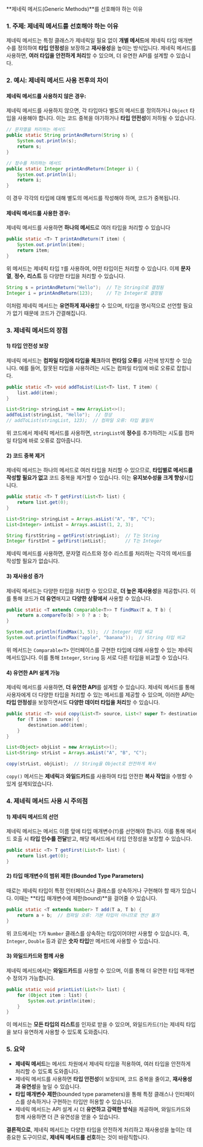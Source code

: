 **제네릭 메서드(Generic Methods)**를 선호해야 하는 이유


### 1. 주제: **제네릭 메서드를 선호해야 하는 이유**

제네릭 메서드는 특정 클래스가 제네릭일 필요 없이 **개별 메서드**에 제네릭 타입 매개변수를 정의하여 **타입 안정성**을 보장하고 **재사용성**을 높이는 방식입니다. 제네릭 메서드를 사용하면, **여러 타입을 안전하게 처리**할 수 있으며, 더 유연한 API를 설계할 수 있습니다.

### 2. 예시: 제네릭 메서드 사용 전후의 차이

#### 제네릭 메서드를 사용하지 않은 경우:

제네릭 메서드를 사용하지 않으면, 각 타입마다 별도의 메서드를 정의하거나 `Object` 타입을 사용해야 합니다. 이는 코드 중복을 야기하거나 **타입 안전성**이 저하될 수 있습니다.

```java
// 문자열을 처리하는 메서드
public static String printAndReturn(String s) {
    System.out.println(s);
    return s;
}

// 정수를 처리하는 메서드
public static Integer printAndReturn(Integer i) {
    System.out.println(i);
    return i;
}
```

이 경우 각각의 타입에 대해 별도의 메서드를 작성해야 하며, 코드가 중복됩니다.

#### 제네릭 메서드를 사용한 경우:

제네릭 메서드를 사용하면 **하나의 메서드**로 여러 타입을 처리할 수 있습니다

```java
public static <T> T printAndReturn(T item) {
    System.out.println(item);
    return item;
}
```

위 메서드는 제네릭 타입 `T`를 사용하여, 어떤 타입이든 처리할 수 있습니다. 이제 **문자열**, **정수**, **리스트** 등 다양한 타입을 처리할 수 있습니다.

```java
String s = printAndReturn("Hello");  // T는 String으로 결정됨
Integer i = printAndReturn(123);     // T는 Integer로 결정됨
```

이처럼 제네릭 메서드는 **유연하게 재사용**할 수 있으며, 타입을 명시적으로 선언할 필요가 없기 때문에 코드가 간결해집니다.

### 3. 제네릭 메서드의 장점

#### 1) **타입 안전성 보장**

제네릭 메서드는 **컴파일 타임에 타입을 체크**하여 **런타임 오류**를 사전에 방지할 수 있습니다. 예를 들어, 잘못된 타입을 사용하려는 시도는 컴파일 타임에 바로 오류로 잡힙니다.

```java
public static <T> void addToList(List<T> list, T item) {
    list.add(item);
}

List<String> stringList = new ArrayList<>();
addToList(stringList, "Hello");  // 정상
// addToList(stringList, 123);  // 컴파일 오류: 타입 불일치
```


위 코드에서 제네릭 메서드를 사용하면, `stringList`에 **정수**를 추가하려는 시도를 컴파일 타임에 바로 오류로 잡아줍니다.

#### 2) **코드 중복 제거**

제네릭 메서드는 하나의 메서드로 여러 타입을 처리할 수 있으므로, **타입별로 메서드를 작성할 필요가 없고** 코드 중복을 제거할 수 있습니다. 이는 **유지보수성을 크게 향상**시킵니다.


```java
public static <T> T getFirst(List<T> list) {
    return list.get(0);
}

List<String> stringList = Arrays.asList("A", "B", "C");
List<Integer> intList = Arrays.asList(1, 2, 3);

String firstString = getFirst(stringList);  // T는 String
Integer firstInt = getFirst(intList);       // T는 Integer
```

제네릭 메서드를 사용하면, 문자열 리스트와 정수 리스트를 처리하는 각각의 메서드를 작성할 필요가 없습니다.

#### 3) **재사용성 증가**

제네릭 메서드는 다양한 타입을 처리할 수 있으므로, **더 높은 재사용성**을 제공합니다. 이를 통해 코드가 **더 유연**해지고 **다양한 상황에서** 사용할 수 있습니다.

```java
public static <T extends Comparable<T>> T findMax(T a, T b) {
    return a.compareTo(b) > 0 ? a : b;
}

System.out.println(findMax(3, 5));  // Integer 타입 비교
System.out.println(findMax("apple", "banana"));  // String 타입 비교
```

위 메서드는 `Comparable<T>` 인터페이스를 구현한 타입에 대해 사용할 수 있는 제네릭 메서드입니다. 이를 통해 `Integer`, `String` 등 서로 다른 타입을 비교할 수 있습니다.

#### 4) **유연한 API 설계 가능**

제네릭 메서드를 사용하면, **더 유연한 API**를 설계할 수 있습니다. 제네릭 메서드를 통해 사용자에게 더 다양한 타입을 처리할 수 있는 메서드를 제공할 수 있으며, 이러한 API는 **타입 안정성**을 보장하면서도 **다양한 데이터 타입을 처리**할 수 있습니다.

```java
public static <T> void copy(List<T> source, List<? super T> destination) {
    for (T item : source) {
        destination.add(item);
    }
}

List<Object> objList = new ArrayList<>();
List<String> strList = Arrays.asList("A", "B", "C");

copy(strList, objList);  // String을 Object로 안전하게 복사
```

`copy()` 메서드는 **제네릭**과 **와일드카드**를 사용하여 타입 안전한 **복사 작업**을 수행할 수 있게 설계되었습니다.

### 4. 제네릭 메서드 사용 시 주의점

#### 1) **제네릭 메서드의 선언**

제네릭 메서드는 메서드 이름 앞에 타입 매개변수(`T`)를 선언해야 합니다. 이를 통해 메서드 호출 시 **타입 인수를 전달**받고, 해당 메서드에서 타입 안정성을 보장할 수 있습니다.

```java
public static <T> T getFirst(List<T> list) {
    return list.get(0);
}
```

#### 2) **타입 매개변수의 범위 제한 (Bounded Type Parameters)**

때로는 제네릭 타입이 특정 인터페이스나 클래스를 상속하거나 구현해야 할 때가 있습니다. 이때는 **타입 매개변수에 제한(bound)**을 걸어줄 수 있습니다.

```java
public static <T extends Number> T add(T a, T b) {
    return a + b;  // 컴파일 오류: 기본 타입이 아니므로 연산 불가
}
```

위 코드에서는 `T`가 `Number` 클래스를 상속하는 타입이어야만 사용할 수 있습니다. 즉, `Integer`, `Double` 등과 같은 **숫자 타입**만 메서드에 사용할 수 있습니다.

#### 3) **와일드카드와 함께 사용**

제네릭 메서드에서는 **와일드카드**를 사용할 수 있으며, 이를 통해 더 유연한 타입 매개변수 정의가 가능합니다.

```java
public static void printList(List<?> list) {
    for (Object item : list) {
        System.out.println(item);
    }
}
```

이 메서드는 **모든 타입의 리스트**를 인자로 받을 수 있으며, 와일드카드(`?`)는 제네릭 타입을 보다 유연하게 사용할 수 있도록 도와줍니다.

### 5. 요약

- **제네릭 메서드**는 메서드 차원에서 제네릭 타입을 적용하여, 여러 타입을 안전하게 처리할 수 있도록 도와줍니다.
- 제네릭 메서드를 사용하면 **타입 안전성**이 보장되며, 코드 중복을 줄이고, **재사용성과 유연성**을 높일 수 있습니다.
- **타입 매개변수 제한**(bounded type parameters)을 통해 특정 클래스나 인터페이스를 상속하거나 구현하는 타입만 허용할 수 있습니다.
- 제네릭 메서드는 API 설계 시 더 **유연하고 강력한 방식**을 제공하며, 와일드카드와 함께 사용하면 더 큰 유연성을 얻을 수 있습니다.

**결론적으로**, 제네릭 메서드는 다양한 타입을 안전하게 처리하고 재사용성을 높이는 데 중요한 도구이므로, **제네릭 메서드를 선호**하는 것이 바람직합니다.
